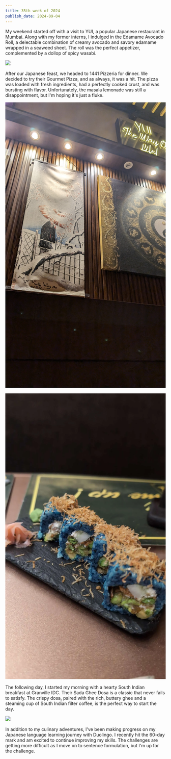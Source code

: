 ```yaml
---
title: 35th week of 2024
publish_date: 2024-09-04
---
```


My weekend started off with a visit to YUI, a popular Japanese restaurant in Mumbai. Along with my former interns, I indulged in the Edamame Avocado Roll, a delectable combination of creamy avocado and savory edamame wrapped in a seaweed sheet. The roll was the perfect appetizer, complemented by a dollop of spicy wasabi.

<img src="images/pao-bhaji-with-dad.jpg"><br/>

After our Japanese feast, we headed to 1441 Pizzeria for dinner. We decided to try their Gourmet Pizza, and as always, it was a hit. The pizza was loaded with fresh ingredients, had a perfectly cooked crust, and was bursting with flavor. Unfortunately, the masala lemonade was still a disappointment, but I'm hoping it's just a fluke.

<img src="images/yui.jpg"><br/>

<img src="images/yui-sushi.jpg"><br/>

The following day, I started my morning with a hearty South Indian breakfast at Granville IDC. Their Sada Ghee Dosa is a classic that never fails to satisfy. The crispy dosa, paired with the rich, buttery ghee and a steaming cup of South Indian filter coffee, is the perfect way to start the day.

<img src="images/dosa-at-idc.jpg"><br/>

In addition to my culinary adventures, I've been making progress on my Japanese language learning journey with Duolingo. I recently hit the 60-day mark and am excited to continue improving my skills. The challenges are getting more difficult as I move on to sentence formulation, but I'm up for the challenge.










